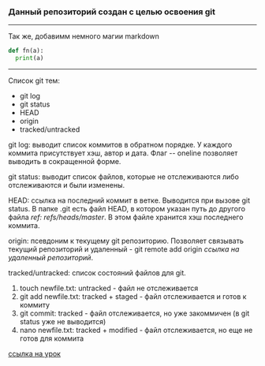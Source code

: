 ### Данный репозиторий создан с целью освоения git
---
Так же, добавимм немного магии markdown  

```python
def fn(a):
  print(a)
```

---

Список git тем:
- git log
- git status
- HEAD
- origin
- tracked/untracked


git log: выводит список коммитов в обратном порядке. У каждого коммита присутствует хэш, автор и дата. Флаг
-- oneline позволяет выводить в сокращенной форме.

git status: выводит список файлов, которые не отслеживаются либо отслеживаются и были изменены.

HEAD: ссылка на последний коммит в ветке. Выводится при вызове git status. В папке .git есть файл HEAD, в котором указан путь до другого файла *ref: refs/heads/master*. В этом файле хранится хэш последнего коммита.

origin: псевдоним к текущему git репозиторию. Позволяет связывать текущий репозиторий и удаленный - git remote add origin _ссылка на удаленный репозиторий_.

tracked/untracked: список состояний файлов для git. 
1) touch newfile.txt: untracked - файл не отслеживается 
2) git add newfile.txt: tracked + staged - файл отслеживается и готов к коммиту
3) git commit: tracked - файл отслеживается, но уже закоммичен (в git status уже не выводится)
4) nano newfile.txt: tracked + modified - файл отслеживается, но еще не готов для коммита



[ссылка на урок](https://practicum.yandex.ru/trainer/git-basics/lesson/c6b9607c-e8bc-4446-89f9-c74522c3492f/ 'Yandex practicum' )
